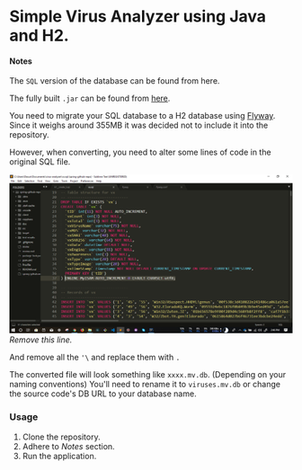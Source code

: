 # Simple Virus Analyzer using Java and H2.

#### Notes

The `SQL` version of the database can be found from here.

The fully built `.jar` can be found from [here](https://www.youtube.com/redirect?v=4U_AAtMel94&redir_token=9TkcYTej7ZGj-nY11U1SC5k6yBB8MTUzMDE3NzE4M0AxNTMwMDkwNzgz&event=video_description&q=https%3A%2F%2Fdrive.google.com%2Fopen%3Fid%3D0B1g-HCHDlI3PSkpCOUE4bkpSSlk).

You need to migrate your SQL database to a H2 database using [Flyway](https://flywaydb.org/getstarted/firststeps/commandline). Since it weighs around 355MB it was decided not to include it into the repository.

However, when converting, you need to alter some lines of code in the original SQL file.

![Remove this line](docs/1.png "Remove this")
_Remove this line._

And remove all the `'\` and replace them with `.`

The converted file will look something like `xxxx.mv.db`. (Depending on your naming conventions) You'll need to rename it to `viruses.mv.db` or change the source code's DB URL to your database name.

### Usage

1. Clone the repository.
2. Adhere to *Notes* section.
3. Run the application. 


